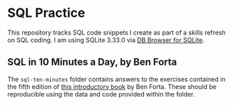 # SQL Practice

This repository tracks SQL code snippets I create as part of a skills refresh on SQL coding. I am using SQLite 3.33.0 via [DB Browser for SQLite](https://sqlitebrowser.org/).

## SQL in 10 Minutes a Day, by Ben Forta

The `sql-ten-minutes` folder contains answers to the exercises contained in the fifth edition of [this introductory book](https://forta.com/books/0135182794/) by Ben Forta. These should be reproducible using the data and code provided within the folder.
